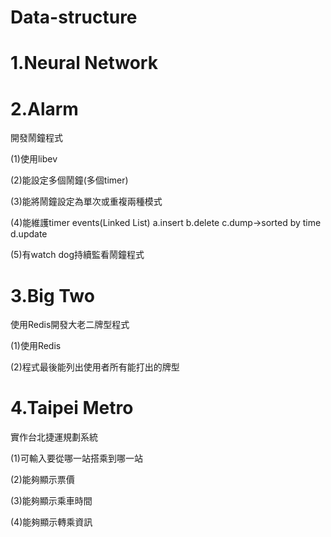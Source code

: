 # Data-structure

# 1.Neural Network 

# 2.Alarm
  開發鬧鐘程式
  
  (1)使用libev
  
  (2)能設定多個鬧鐘(多個timer)
  
  (3)能將鬧鐘設定為單次或重複兩種模式
  
  (4)能維護timer events(Linked List)
    a.insert
    b.delete
    c.dump->sorted by time
    d.update
    
  (5)有watch dog持續監看鬧鐘程式
  
# 3.Big Two
 使用Redis開發大老二牌型程式
 
 (1)使用Redis
 
 (2)程式最後能列出使用者所有能打出的牌型
 

# 4.Taipei Metro
  實作台北捷運規劃系統
  
  (1)可輸入要從哪一站搭乘到哪一站
  
  (2)能夠顯示票價
  
  (3)能夠顯示乘車時間
  
  (4)能夠顯示轉乘資訊
  

